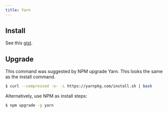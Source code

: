 ```yaml
---
title: Yarn
---
```


## Install

See this [gist](https://gist.github.com/MichaelCurrin/bdc34c554fa3023ee81449eb77375fcb).


## Upgrade

This command was suggested by NPM upgrade Yarn. This looks the same as the install command.

```sh
$ curl --compressed -o- -L https://yarnpkg.com/install.sh | bash
```

Alternatively, use NPM as install steps:

```sh
$ npm upgrade -g yarn
```
